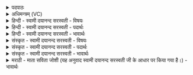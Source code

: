<details><summary>पदपाठः</summary>

र॒क्षो॒हण॑म्। र॒क्षो॒हन॒मिति॑ रक्षःऽहन॑म्। ब॒ल॒ग॒हन॒मिति॑ बलऽग॒हन॑म्। वै॒ष्ण॒वीम्। इ॒दम्। अ॒हम्। तम्। ब॒ल॒गम्। उत्। कि॒रा॒मि॒। यम्। मे॒। निष्ट्यः॑। यम्। अ॒मात्यः॑। नि॒च॒खानेति॑ निऽच॒खान॑। इ॒दम्। अ॒हम्। तम्। ब॒ल॒गम्। उत्। कि॒रा॒मि॒। यम्। मे॒। स॒मा॒नः। यम्। अस॑मानः। नि॒च॒खानेति॑ निऽच॒खान॑। इ॒दम्। अ॒हम्। तम्। ब॒ल॒गम्। उत्। कि॒रा॒मि॒। यम्। मे॒। सब॑न्धु॒रिति॒ सऽब॑न्धुः। यम्। अस॑बन्धु॒रित्यस॑ऽबन्धुः। नि॒च॒खानेति॑ निऽच॒खान॑। इ॒दम्। अ॒हम्। तम्। ब॒ल॒गम्। उत्। कि॒रा॒मि॒। यम्। मे॒। स॒जा॒त इति॑ सऽजा॒तः। यम्। अस॑जातः। नि॒च॒खानेति॑ निऽच॒खान॑। उत्। कृ॒त्याम्। कि॒रा॒मि॒। २३।
</details>

<details><summary>अधिमन्त्रम् (VC)</summary>

- यज्ञो देवता
- औतथ्यो दीर्घतमा ऋषिः
- याजुषी बृहती, भुरिग् अष्टिः, स्वराड् ब्राह्मी उष्णिक्
- मध्यमः, गान्धारः, ऋषभः
</details>

<details><summary>हिन्दी - स्वामी दयानन्द सरस्वती - विषयः</summary>

सृष्टि से मनुष्यों को किस प्रकार का उपकार ग्रहण करना चाहिये, इस विषय का उपदेश अगले मन्त्र में किया है ॥
</details>

<details><summary>हिन्दी - स्वामी दयानन्द सरस्वती - पदार्थः</summary>

पदार्थान्वयभाषाः -  हे विद्वन् मनुष्य ! जैसे (अहम्) मैं (बलगहनम्) बलों को बिडोलने और (रक्षोहणम्) राक्षसों के हनन करनेवाले कर्म और (वैष्णवीम्) व्यापक ईश्वर की वेदवाणी का अनुष्ठान करके (यम्) जिस (बलगम्) बल प्राप्त करानेवाले यज्ञ को (उत्किरामि) उत्कृष्टपन से प्रेरित अर्थात् इस संसार में प्रकाशित करता हूँ (तम्) उस यज्ञ को वैसे ही तू भी (इदम्) इसको प्रकाशित कर और जैसे (मे) मेरा (निष्ट्यः) यज्ञ में कुशल (अमात्यः) मेधावी विद्वान् मनुष्य (यम्) जिस यज्ञ वा (इदम्) भूगर्भ विद्या की परीक्षा के लिये स्थान को (निचखान) निःसन्देह करता है, वैसे (तम्) उसको तेरा भी भृत्य खोदे। जैसे (अहम्) भूगर्भविद्या का जाननेवाला मैं (यम्) जिस (बलगम्) बल प्राप्त करनेवाले खेती आदि यज्ञ वा (इदम्) खननरूपी कर्म को (उत्किरामि) अच्छे प्रकार सम्पादन करता हूँ, वैसे (तम्) उस को तू भी कर। जैसे (मे) मेरा (समानः) सदृश वा असदृश मनुष्य (यम्) जिस कर्म को (निचखान) खनन करता है, वैसे तेरा भी खोदे। जैसे (अहम्) पढ़ने-पढ़ानेवाला मैं (यम्) जिस (बलगम्) आत्मबल प्राप्त करनेवाले यज्ञ वा (इदम्) इस पढ़ने-पढ़ाने रूपी कार्य को (उत्किरामि) सम्पन्न करता हूँ, वैसे (तम्) उसको तू भी कर। जैसा (मे) मेरा (सबन्धुः) तुल्य बन्धु मित्र वा (असबन्धुः) तुल्य बन्धु रहित अमित्र (यम्) जिस पालनरूपी यज्ञ वा इस कर्म को (निचखान) निःसन्देह करता है, वैसे उसको तेरा भी करे। जैसे (अहम्) सब का मित्र मैं (यम्) जिस (बलगम्) राज्यबल प्राप्त करनेवाले यज्ञ वा (इदम्) इस कार्य को (उत्किरामि) सम्पन्न करता हूँ, वैसे (तम्) उसको तू भी कर। जैसे (सजातः) साथ उत्पन्न हुआ (असजातः) साथ से अलग उत्पन्न हुआ मनुष्य (यम्) जिस यज्ञ वा (कृत्याम्) उत्तम क्रिया को (निचखान) निःसन्देह करता है, वैसा तेरा भी इस यज्ञ वा इस क्रिया को निःसन्देह करे। जैसे मैं इस सब कर्म को (उत्किरामि) सम्पादन करता हूँ, वैसे तुम भी करो ॥२३॥
</details>

<details><summary>हिन्दी - स्वामी दयानन्द सरस्वती - भावार्थः</summary>

भावार्थभाषाः -  इस मन्त्र में वाचकलुप्तोपमालङ्कार है। मनुष्यों को ईश्वर की इस सृष्टि में विद्वानों का अनुकरण सदा करना और मूर्खों का अनुकरण कभी न करना चाहिये ॥२३॥
</details>

<details><summary>संस्कृत - स्वामी दयानन्द सरस्वती - विषयः</summary>

सृष्टेर्मनुष्यैः कीदृश उपकारो ग्राह्य इत्युपदिश्यते ॥
</details>

<details><summary>संस्कृत - स्वामी दयानन्द सरस्वती - पदार्थः</summary>

पदार्थान्वयभाषाः -  हे विद्वन्मनुष्य ! यथा कश्चिद् बलगहनं यथा रक्षोहणं वैष्णवीं वाचमनुष्ठाय यं बलगं यज्ञं यथाहमुत्किरामि तथा त्वमप्येतमुत्किर। यथा कस्यचिन्मे मम निष्ट्योऽमात्यो यं यज्ञमिदं स्थानादि च निचखान, तथा तव भृत्यो निखनतु। यथाऽहं यं बलगं यज्ञमुत्किरामि तथा तं त्वमप्युत्किर। यथा मे मम वा समानोऽसमानश्च यं यज्ञमिदं कर्म च निचखान तथा तवापि निखनतु। यथाहं यं बलगं यज्ञमुत्किरामि तथा त्वमप्येतमुत्किर। यथा मे मम सबन्धुरसबन्धुश्च यं यज्ञमिदं कर्म च निचखान, तथा तवापि चैतं निखनतु। यथाऽहं यं बलगं यज्ञमुत्किरामि तथा त्वमप्येतमुत्किर। यथा मे मम सजातोऽसजातश्च यं यज्ञं कृत्यां निचखान तथा तवाप्येतमेतां च निखनतु। यथाहमेतत् सर्वमुत्किरामि तथा त्वमप्येनमुत्किर ॥२३॥
</details>

<details><summary>संस्कृत - स्वामी दयानन्द सरस्वती - भावार्थः</summary>

भावार्थभाषाः -  अत्र वाचकलुप्तोपमालङ्कारः। मनुष्यैरस्यामीश्वरसृष्टौ धार्मिकविद्वदनुकरणं कार्यं नेतरेषामिति ॥२३॥
</details>

<details><summary>मराठी - माता सविता जोशी (यह अनुवाद स्वामी दयानन्द सरस्वती जी के आधार पर किया गया है।) - भावार्थः</summary>

भावार्थभाषाः -  या मंत्रात वाचकलुप्तोपमालंकार आहे. ईश्वराच्या या सृष्टीत माणसांनी नेहमी विद्वानांचे अनुकरण केले पाहिजे. मूर्खांचे अनुकरण कधीही करू नये.
</details>